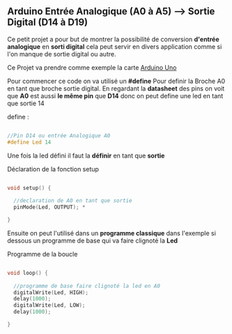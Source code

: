 ## Arduino Entrée Analogique (A0 à A5) --> Sortie Digital (D14 à D19)

Ce petit projet a pour but de montrer la possibilité de conversion
**d'entrée analogique** en **sorti digital** cela peut servir en divers 
application comme si l'on manque de sortie digital ou autre.

Ce Projet va prendre comme exemple la carte [Arduino Uno](https://docs.arduino.cc/static/c57a658e0f7afad334f6f73e82dfd83d/A000066-full-pinout.pdf)

Pour commencer ce code on va utilisé un **#define** Pour definir la Broche A0
en tant que broche sortie digital. En regardant la __datasheet__ des pins on
voit que **A0** est aussi __le même pin__ que **D14** donc on peut define une led en tant que sortie 14

define :
```C++

//Pin D14 ou entrée Analogique A0
#define Led 14 

```

Une fois la led défini il faut la **définir** en tant que __sortie__


Déclaration de la fonction setup
```C++

void setup() {
  
  //declaration de A0 en tant que sortie
  pinMode(Led, OUTPUT); *

}

```

Ensuite on peut l'utilisé dans un __programme classique__ dans l'exemple si dessous 
un programme de base qui va faire clignoté la **Led**

Programme de la boucle
```C++

void loop() {
  
  //programme de base faire clignoté la led en A0
  digitalWrite(Led, HIGH);
  delay(1000);
  digitalWrite(Led, LOW);
  delay(1000);

}
```
